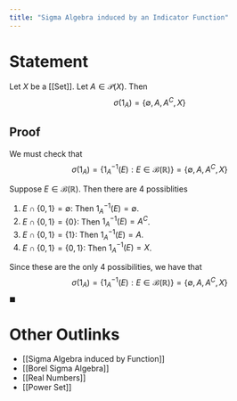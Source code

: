 ```yaml
---
title: "Sigma Algebra induced by an Indicator Function"
---
```


# Statement
Let $X$ be a [[Set]]. Let $A \in \mathcal{P}(X)$. Then $$\sigma(1_{A}) = \{\emptyset, A, A^{C}, X\}$$

## Proof
We must check that 
$$\sigma(1_{A}) = \{1_{A}^{-1}(E) : E \in \mathcal{B}(\mathbb{R}) \} = \{\emptyset, A, A^{C}, X\}$$

Suppose $E \in \mathcal{B}(\mathbb{R})$. Then there are 4 possiblities
1. $E \cap \{0, 1\} = \emptyset$: Then $1_{A}^{-1}(E) = \emptyset$.
2. $E \cap \{0, 1\} = \{0\}$: Then $1_{A}^{-1}(E) = A^{C}$.
3. $E \cap \{0, 1\} = \{1\}$: Then $1_{A}^{-1}(E) = A$.
4. $E \cap \{0, 1\} = \{0, 1\}$: Then $1_{A}^{-1}(E) = X$.

Since these are the only 4 possibilities, we have that 
$$\sigma(1_{A}) = \{1_{A}^{-1}(E) : E \in \mathcal{B}(\mathbb{R}) \} = \{\emptyset, A, A^{C}, X\}$$
$\blacksquare$

# Other Outlinks
- [[Sigma Algebra induced by Function]]
- [[Borel Sigma Algebra]]
- [[Real Numbers]]
- [[Power Set]]
